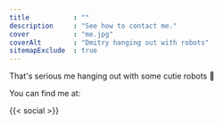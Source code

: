 ```yaml
---
title           : ""
description     : "See how to contact me."
cover           : "me.jpg"
coverAlt        : "Dmitry hanging out with robots"
sitemapExclude  : true
---
```


That's serious me hanging out with some cutie robots 🤖

You can find me at:

{{< social >}}

